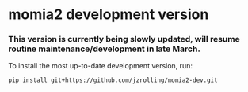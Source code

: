 # momia2 development version
### This version is currently being slowly updated, will resume routine maintenance/development in late March.
To install the most up-to-date development version, run:
```
pip install git+https://github.com/jzrolling/momia2-dev.git

```
